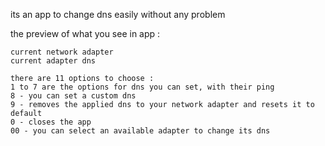 its an app to change dns easily without any problem

the preview of what you see in app :
```
current network adapter
current adapter dns

there are 11 options to choose :
1 to 7 are the options for dns you can set, with their ping
8 - you can set a custom dns
9 - removes the applied dns to your network adapter and resets it to default
0 - closes the app 
00 - you can select an available adapter to change its dns
```
